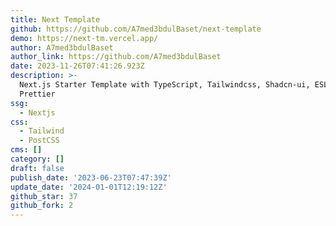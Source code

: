 ```yaml
---
title: Next Template
github: https://github.com/A7med3bdulBaset/next-template
demo: https://next-tm.vercel.app/
author: A7med3bdulBaset
author_link: https://github.com/A7med3bdulBaset
date: 2023-11-26T07:41:26.923Z
description: >-
  Next.js Starter Template with TypeScript, Tailwindcss, Shadcn-ui, ESLint, and
  Prettier
ssg:
  - Nextjs
css:
  - Tailwind
  - PostCSS
cms: []
category: []
draft: false
publish_date: '2023-06-23T07:47:39Z'
update_date: '2024-01-01T12:19:12Z'
github_star: 37
github_fork: 2
---
```

